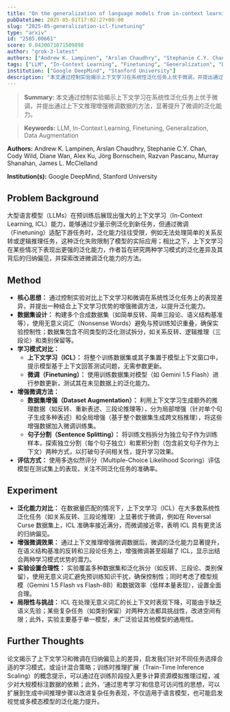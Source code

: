 ```yaml
---
title: "On the generalization of language models from in-context learning and finetuning: a controlled study"
pubDatetime: 2025-05-01T17:02:27+00:00
slug: "2025-05-generalization-icl-finetuning"
type: "arxiv"
id: "2505.00661"
score: 0.8430071071509898
author: "grok-3-latest"
authors: ["Andrew K. Lampinen", "Arslan Chaudhry", "Stephanie C.Y. Chan", "Cody Wild", "Diane Wan", "Alex Ku", "Jörg Bornschein", "Razvan Pascanu", "Murray Shanahan", "James L. McClelland"]
tags: ["LLM", "In-Context Learning", "Finetuning", "Generalization", "Data Augmentation"]
institution: ["Google DeepMind", "Stanford University"]
description: "本文通过控制实验揭示上下文学习在系统性泛化任务上优于微调，并提出通过上下文推理增强微调数据的方法，显著提升了微调的泛化能力。"
---
```


> **Summary:** 本文通过控制实验揭示上下文学习在系统性泛化任务上优于微调，并提出通过上下文推理增强微调数据的方法，显著提升了微调的泛化能力。 

> **Keywords:** LLM, In-Context Learning, Finetuning, Generalization, Data Augmentation

**Authors:** Andrew K. Lampinen, Arslan Chaudhry, Stephanie C.Y. Chan, Cody Wild, Diane Wan, Alex Ku, Jörg Bornschein, Razvan Pascanu, Murray Shanahan, James L. McClelland

**Institution(s):** Google DeepMind, Stanford University


## Problem Background

大型语言模型（LLMs）在预训练后展现出强大的上下文学习（In-Context Learning, ICL）能力，能够通过少量示例泛化到新任务，但通过微调（Finetuning）适配下游任务时，泛化能力往往受限，例如无法处理简单的关系反转或逻辑推理任务，这种泛化失败限制了模型的实际应用；相比之下，上下文学习在某些情况下表现出更强的泛化能力，作者旨在研究两种学习模式的泛化差异及其背后的归纳偏见，并探索改进微调泛化能力的方法。

## Method

* **核心思想：** 通过控制实验对比上下文学习和微调在系统性泛化任务上的表现差异，并提出一种结合上下文学习优势的增强微调方法，以提升泛化能力。
* **数据集设计：** 构建多个合成数据集（如简单反转、简单三段论、语义结构基准等），使用无意义词汇（Nonsense Words）避免与预训练知识重叠，确保实验控制性；数据集包含不同类型的泛化测试拆分，如关系反转、逻辑推理（三段论）和类别保留等。
* **学习模式对比：**
  * **上下文学习（ICL）：** 将整个训练数据集或其子集置于模型上下文窗口中，提示模型基于上下文回答测试问题，无需参数更新。
  * **微调（Finetuning）：** 使用训练数据集对模型（如 Gemini 1.5 Flash）进行参数更新，测试其在未见数据上的泛化能力。
* **增强微调方法：**
  * **数据集增强（Dataset Augmentation）：** 利用上下文学习生成额外的推理数据（如反转、重新表述、三段论推理等），分为局部增强（针对单个句子生成多种表述）和全局增强（基于整个数据集生成跨文档推理），将这些增强数据加入微调训练集。
  * **句子分割（Sentence Splitting）：** 将训练文档拆分为独立句子作为训练样本，探索独立分割（每个句子独立）和累积分割（包含前文句子作为上下文）两种方式，以打破句子间相关性，提升学习效果。
* **评估方式：** 使用多选似然评分（Multiple-Choice Likelihood Scoring）评估模型在测试集上的表现，关注不同泛化任务的准确率。

## Experiment

* **泛化能力对比：** 在数据量匹配的情况下，上下文学习（ICL）在大多数系统性泛化任务（如关系反转、三段论推理）上显著优于微调，例如在 Reversal Curse 数据集上，ICL 准确率接近满分，而微调接近零，表明 ICL 具有更灵活的归纳偏见。
* **增强微调效果：** 通过上下文推理增强微调数据后，微调的泛化能力显著提升，在语义结构基准的反转和三段论任务上，增强微调甚至超越了 ICL，显示出结合两种学习模式优势的潜力。
* **实验设置合理性：** 实验覆盖多种数据集和泛化拆分（如反转、三段论、类别保留），使用无意义词汇避免预训练知识干扰，确保控制性；同时考虑了模型规模（Gemini 1.5 Flash vs Flash-8B）和数据效率（低样本量表现），设置全面合理。
* **局限性与挑战：** ICL 在处理无意义词汇的长上下文时表现下降，可能由于缺乏语义先验；某些复杂任务（如类别保留）对两种方法都具挑战性，改进空间有限；此外，实验主要基于单一模型，未广泛验证其他模型的通用性。

## Further Thoughts

论文揭示了上下文学习和微调在归纳偏见上的差异，启发我们针对不同任务选择合适的学习模式，或设计混合策略；训练时推理扩展（Train-Time Inference Scaling）的概念提示，可以通过在训练阶段投入更多计算资源模拟推理过程，减少对大规模标注数据的依赖；此外，‘通过思考学习’和信息可访问性的思想，可以扩展到生成中间推理步骤以改进复杂任务表现，不仅适用于语言模型，也可能启发视觉或多模态模型的泛化能力提升。